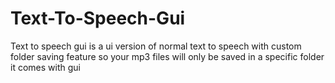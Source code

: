 # Text-To-Speech-Gui
Text to speech gui is a ui version of normal text to speech with custom folder saving feature so your mp3 files will only be saved in a specific folder it comes with gui
